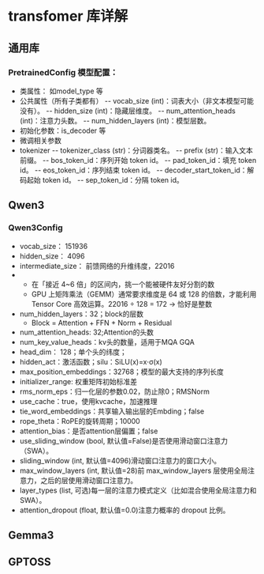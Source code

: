 # transfomer 库详解

## 通用库
### PretrainedConfig 模型配置：
- 类属性： 如model_type 等
- 公共属性（所有子类都有）
-- vocab_size (int)：词表大小（非文本模型可能没有）。
-- hidden_size (int)：隐藏层维度。
-- num_attention_heads (int)：注意力头数。
-- num_hidden_layers (int)：模型层数。
- 初始化参数：is_decoder 等
- 微调相关参数
- tokenizer
-- tokenizer_class (str)：分词器类名。
-- prefix (str)：输入文本前缀。
-- bos_token_id：序列开始 token id。
-- pad_token_id：填充 token id。
-- eos_token_id：序列结束 token id。
-- decoder_start_token_id：解码起始 token id。
-- sep_token_id：分隔 token id。
## Qwen3
### Qwen3Config
- vocab_size： 151936
- hidden_size： 4096
- intermediate_size： 前馈网络的升维纬度，22016
- - 在「接近 4~6 倍」的区间内，挑一个能被硬件友好分割的数
  - GPU 上矩阵乘法（GEMM）通常要求维度是 64 或 128 的倍数，才能利用 Tensor Core 高效运算。22016 ÷ 128 = 172 → 恰好是整数
- num_hidden_layers：32；block的层数
  - Block = Attention + FFN + Norm + Residual
- num_attention_heads: 32;Attention的头数
- num_key_value_heads：kv头的数量，适用于MQA GQA
- head_dim： 128；单个头的纬度；
- hidden_act：激活函数；silu：SiLU(x)=x⋅σ(x)
- max_position_embeddings：32768；模型的最大支持的序列长度
- initializer_range: 权重矩阵初始标准差
- rms_norm_eps：归一化层的参数0.02，防止除0；RMSNorm
- use_cache：true，使用kvcache，加速推理
- tie_word_embeddings：共享输入输出层的Embding；false
- rope_theta：RoPE的旋转周期；10000
- attention_bias：是否attention层偏置；false
- use_sliding_window (bool, 默认值=False)是否使用滑动窗口注意力（SWA）。
- sliding_window (int, 默认值=4096)滑动窗口注意力的窗口大小。
- max_window_layers (int, 默认值=28)前 max_window_layers 层使用全局注意力，之后的层使用滑动窗口注意力。
- layer_types (list, 可选)每一层的注意力模式定义（比如混合使用全局注意力和 SWA）。
- attention_dropout (float, 默认值=0.0)注意力概率的 dropout 比例。
## Gemma3

## GPTOSS
